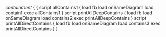 _containment_
{
  {
	script allContains1
	{
	  load fb
	  load onSameDiagram
	  load contain1
	  exec allContains1
    }
	script printAllDeepContains
    {
	  load fb
	  load onSameDiagram
	  load contains2
      exec printAllDeepContains
    }
	script printAllDirectContains
    {
	  load fb
	  load onSameDiagram
	  load contains3
      exec printAllDirectContains
    }
}
	

